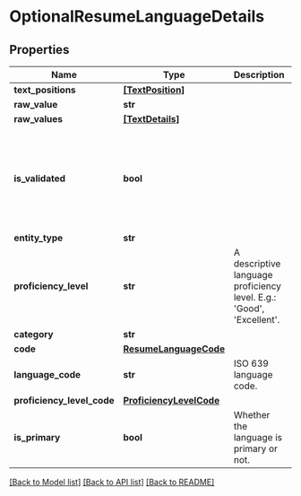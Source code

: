 # OptionalResumeLanguageDetails


## Properties
Name | Type | Description | Notes
------------ | ------------- | ------------- | -------------
**text_positions** | [**[TextPosition]**](TextPosition.md) |  | [optional] 
**raw_value** | **str** |  | [optional] 
**raw_values** | [**[TextDetails]**](TextDetails.md) |  | [optional] 
**is_validated** | **bool** |  | [optional]  if omitted the server will use the default value of False
**entity_type** | **str** |  | [optional] 
**proficiency_level** | **str** | A descriptive language proficiency level. E.g.: &#39;Good&#39;, &#39;Excellent&#39;. | [optional] 
**category** | **str** |  | [optional] 
**code** | [**ResumeLanguageCode**](ResumeLanguageCode.md) |  | [optional] 
**language_code** | **str** | ISO 639 language code. | [optional] 
**proficiency_level_code** | [**ProficiencyLevelCode**](ProficiencyLevelCode.md) |  | [optional] 
**is_primary** | **bool** | Whether the language is primary or not. | [optional] 

[[Back to Model list]](../README.md#documentation-for-models) [[Back to API list]](../README.md#documentation-for-api-endpoints) [[Back to README]](../README.md)



